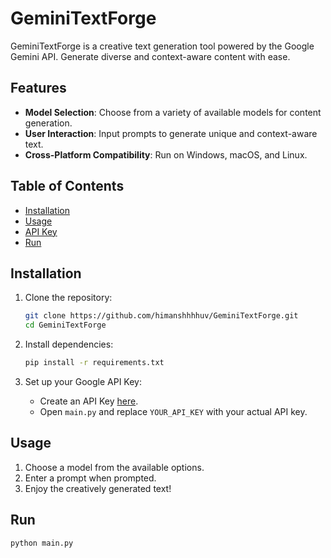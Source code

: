 # GeminiTextForge

GeminiTextForge is a creative text generation tool powered by the Google Gemini API. Generate diverse and context-aware content with ease.

## Features

- **Model Selection**: Choose from a variety of available models for content generation.
- **User Interaction**: Input prompts to generate unique and context-aware text.
- **Cross-Platform Compatibility**: Run on Windows, macOS, and Linux.

## Table of Contents

- [Installation](#installation)
- [Usage](#usage)
- [API Key](#api-key)
- [Run](#Run)


## Installation

1. Clone the repository:

    ```bash
    git clone https://github.com/himanshhhhuv/GeminiTextForge.git
    cd GeminiTextForge
    ```

2. Install dependencies:

    ```bash
    pip install -r requirements.txt
    ```

3. Set up your Google API Key:

    - Create an API Key [here](https://console.developers.google.com/).
    - Open `main.py` and replace `YOUR_API_KEY` with your actual API key.

## Usage

1. Choose a model from the available options.
2. Enter a prompt when prompted.
3. Enjoy the creatively generated text!

   
## Run

```bash
python main.py
